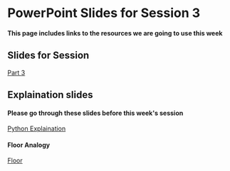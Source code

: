 # PowerPoint Slides for Session 3
#### This page includes links to the resources we are going to use this week

## Slides for Session
[Part 3](https://github.com/KeaganKozlowski/python-course/blob/main/Session%203/PowerPoints/Fundamentals%20Session%203.pptx)
## Explaination slides
#### Please go through these slides before this week's session
[Python Explaination](https://github.com/KeaganKozlowski/python-course/blob/main/Session%203/PowerPoints/Python%20Explained.pptx)
#### Floor Analogy
[Floor](https://github.com/KeaganKozlowski/python-course/blob/main/Session%203/Floor%20for%20zero.py)
